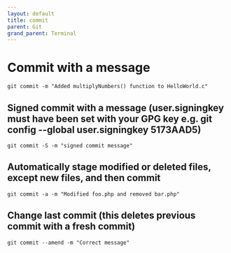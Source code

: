 ```yaml
---
layout: default
title: commit 
parent: Git
grand_parent: Terminal
---
```

 
# Commit with a message

```
git commit -m "Added multiplyNumbers() function to HelloWorld.c"
```

## Signed commit with a message (user.signingkey must have been set with your GPG key e.g. git config --global user.signingkey 5173AAD5)

```
git commit -S -m "signed commit message"
```

## Automatically stage modified or deleted files, except new files, and then commit

```
git commit -a -m "Modified foo.php and removed bar.php"
```

## Change last commit (this deletes previous commit with a fresh commit)

```
git commit --amend -m "Correct message"
```
